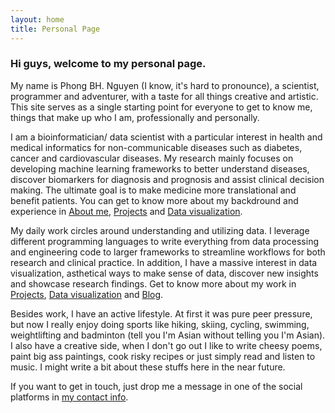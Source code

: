 ```yaml
---
layout: home
title: Personal Page
---
```


### Hi guys, welcome to my personal page.

My name is Phong BH. Nguyen (I know, it's hard to pronounce), a scientist, programmer and adventurer, with a taste for all things creative and artistic. This site serves as a single starting point for everyone to get to know me, things that make up who I am, professionally and personally. 

I am a bioinformatician/ data scientist with a particular interest in health and medical informatics for non-communicable diseases such as diabetes, cancer and cardiovascular diseases. My research mainly focuses on developing machine learning frameworks to better understand diseases, discover biomarkers for diagnosis and prognosis and assist clinical decision making. The ultimate goal is to make medicine more translational and benefit patients. You can get to know more about my backdround and experience in [About me](./about.html), [Projects](./projects.html) and [Data visualization](./data_viz.html).

My daily work circles around understanding and utilizing data. I leverage different programming languages to write everything from data processing and engineering code to larger frameworks to streamline workflows for both research and clinical practice. In addition, I have a massive interest in data visualization, asthetical ways to make sense of data, discover new insights and showcase research findings. Get to know more about my work in [Projects](./projects.html), [Data visualization](./data_viz.html) and [Blog](./blog.html). 

Besides work, I have an active lifestyle. At first it was pure peer pressure, but now I really enjoy doing sports like hiking, skiing, cycling, swimming, weightlifting and badminton (tell you I'm Asian without telling you I'm Asian). I also have a creative side, when I don't go out I like to write cheesy poems, paint big ass paintings, cook risky recipes or just simply read and listen to music. I might write a bit about these stuffs here in the near future. 

If you want to get in touch, just drop me a message in one of the social platforms in [my contact info](./about.html). 